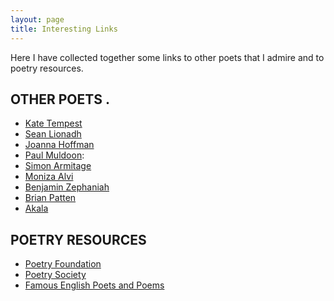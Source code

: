 ```yaml
---
layout: page
title: Interesting Links 
---
```


Here I have collected together some links to other poets  that I admire and to poetry resources.


## OTHER POETS .

- [Kate Tempest](https://www.katetempest.co.uk)
- [Sean Lionadh](https://seanlionadh.com)
- [Joanna Hoffman](https://joannahoffman.wordpress.com)
- [Paul Muldoon](https://www.paulmuldoonpoetry.com):
- [Simon Armitage](https://www.simonarmitage.com)
- [Moniza Alvi](https://www.moniza.co.uk) 
- [Benjamin Zephaniah](https://benjaminzephaniah.com)
- [ Brian Patten](http://www.brianpatten.co.uk)
- [Akala](http://www.akala.moonfruit.com)



## POETRY RESOURCES 

- [Poetry Foundation](https://www.poetryfoundation.org)
- [Poetry Society](https://poetrysociety.org.uk)
- [Famous English Poets and Poems](http://famouspoetsandpoems.com/country/England/English_poets.html)
